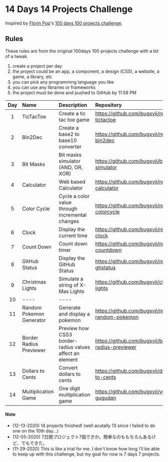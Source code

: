 # 14 Days 14 Projects Challenge

Inspired by [Florin Pop](https://github.com/florinpop17)'s [100 days 100 projects challenge](https://www.florin-pop.com/blog/2019/09/100-days-100-projects/).

## Rules
These rules are from the original 100days 100 projects challenge with a bit of a tweak.

1. create a project per day
2. the project could be an app, a component, a design (CSS), a website, a game, a library, etc
3. you can pick any programming language you like
4. you can use any libraries or frameworks
5. the project must be done and pushed to GitHub by 11:59 PM

| Day | Name | Description | Repository |
|:--:|:-----|:----|:---|
| 1 | TicTacToe | Create a tic tac toe game | https://github.com/bugxvii/react-tictactoe |
| 2 | Bin2Dec | Create a base2 to base10 converter | https://github.com/bugxvii/react-bin2dec |
| 3 | Bit Masks | Bit masks simulator (AND, OR, XOR) | https://github.com/bugxvii/bitmask-simulator |
| 4 | Calculator | Web based Calculator | https://github.com/bugxvii/react-calculator |
| 5 | Color Cycle | Cycle a color value through incremental changes | https://github.com/bugxvii/react-colorcycle |
| 6 | Clock | Display the current time | https://github.com/bugxvii/react-clock |
| 7 | Count Down | Count down timer | https://github.com/bugxvii/react-countdown |
| 8 | GitHub Status | Display the GitHub Status | https://github.com/bugxvii/react-ghstatus |
| 9 | Christmas Lights | Simulate a string of X-Mas Lights | https://github.com/bugxvii/christmas-lights |
| 10 | ---- | ---- |
| 11 | Random Pokemon Generator | Generate and display a pokemon | https://github.com/bugxvii/react-random-pokemon |
| 12 | Border Radius Previewer | Preview how CSS3 border-radius values affect an element | https://github.com/bugxvii/border-radius-previewer |
| 13 | Dollars to Cents | Convert dollars to cents | https://github.com/bugxvii/dollars-to-cents |
| 14 | Multiplication Game | One digit multiplication game | https://github.com/bugxvii/vue-gugudan |

#### Note
- (12-13-2020) 14 projects finished! (well acutally 13 since I failed to do one on the 10th day...)
- (12-05-2020) 7日間プロジェクト7個できか。簡単なのももちろんあるけど、でもできた。
- (11-29-2020) This is like a trial for me. I don't know how long I'll be able to keep up with this challenge, but my goal for now is 7 days 7 projects.
